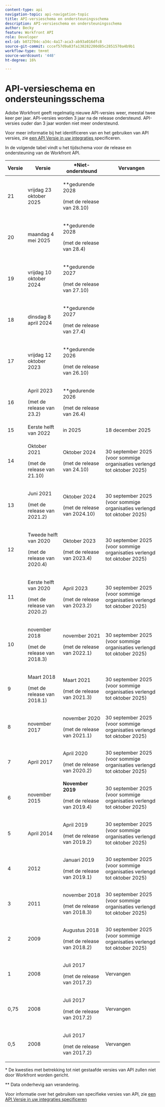 ```yaml
---
content-type: api
navigation-topic: api-navigation-topic
title: API-versieschema en ondersteuningsschema
description: API-versieschema en ondersteuningsschema
author: Becky
feature: Workfront API
role: Developer
exl-id: b072704c-a34c-4a17-aca3-ab93a016dfc8
source-git-commit: cccef57d9a83fa138282200d85c2851570a4b9b1
workflow-type: tm+mt
source-wordcount: '448'
ht-degree: 16%

---
```


# API-versieschema en ondersteuningsschema



Adobe Workfront geeft regelmatig nieuwe API-versies weer, meestal twee keer per jaar. API-versies worden 3 jaar na de release ondersteund. API-versies ouder dan 3 jaar worden niet meer ondersteund.

Voor meer informatie bij het identificeren van en het gebruiken van API versies, zie [ een API Versie in uw integraties ](/help/quicksilver/wf-api/api/specify-api-version-integrations.md) specificeren.

In de volgende tabel vindt u het tijdschema voor de release en ondersteuning van de Workfront API.

<table style="table-layout:auto"> 
 <col> 
 <col> 
 <col> 
 <thead> 
  <tr> 
   <th><strong> Versie </strong> </th> 
   <th><strong> Versie </strong> </th> 
   <th><strong>*Niet-ondersteund </strong> </th> 
   <th><strong> Vervangen </strong> </th> 
  </tr> 
 </thead> 
 <tbody> 
 <tr>
   <td>21</td> 
   <td> <p>vrijdag 23 oktober 2025</p> </td> 
   <td> <p>**gedurende 2028</p> <p>(met de release van 28.10)</p> </td> 
   <td></td> 
  </tr> 
 <tr>
   <td>20</td> 
   <td> <p>maandag 4 mei 2025</p> </td> 
   <td> <p>**gedurende 2028</p> <p>(met de release van 28.4)</p> </td> 
   <td></td> 
  </tr> 
 <tr>
   <td>19</td> 
   <td> <p>vrijdag 10 oktober 2024</p> </td> 
   <td> <p>**gedurende 2027</p> <p>(met de release van 27.10)</p> </td> 
   <td></td> 
  </tr> 
 <tr>
   <td>18</td> 
   <td> <p>dinsdag 8 april 2024</p> </td> 
   <td> <p>**gedurende 2027</p> <p>(met de release van 27.4)</p> </td> 
   <td></td> 
  </tr>  <tr>
   <td>17</td> 
   <td> <p>vrijdag 12 oktober 2023</p> </td> 
   <td> <p>**gedurende 2026</p> <p>(met de release van 26.10)</p> </td> 
   <td></td> 
  </tr> 
 <tr>
   <td>16</td> 
   <td> <p>April 2023</p> <p>(met de release van 23.2)</p> </td> 
   <td> <p>**gedurende 2026</p> <p>(met de release van 26.4)</p> </td> 
   <td></td> 
  </tr> 
  <tr> 
   <td>15</td> 
   <td>Eerste helft van 2022</td> 
   <td>in 2025</td> 
   <td>18 december 2025</td> 
  </tr> 
  <tr> 
   <td>14</td> 
   <td> <p>Oktober 2021</p> <p>(met de release van 21.10)</p> </td> 
   <td> <p>Oktober 2024</p> <p>(met de release van 24.10)</p> </td> 
   <td>30 september 2025 (voor sommige organisaties verlengd tot oktober 2025)</td> 
  </tr> 
  <tr> 
   <td>13</td> 
   <td> <p>Juni 2021</p> <p>(met de release van 2021.2)</p> </td> 
   <td> <p>Oktober 2024</p> <p>(met de release van 2024.10)</p> </td> 
   <td>30 september 2025 (voor sommige organisaties verlengd tot oktober 2025)</td> 
  </tr> 
  <tr> 
   <td>12</td> 
   <td> <p>Tweede helft van 2020</p> <p>(met de release van 2020.4)</p> </td> 
   <td> <p>Oktober 2023</p> <p>(met de release van 2023.4)</p> </td> 
   <td>30 september 2025 (voor sommige organisaties verlengd tot oktober 2025)</td> 
  </tr> 
  <tr> 
   <td>11</td> 
   <td> <p>Eerste helft van 2020</p> <p>(met de release van 2020.2)</p> </td> 
   <td> <p>April 2023</p> <p>(met de release van 2023.2)</p> </td> 
   <td>30 september 2025 (voor sommige organisaties verlengd tot oktober 2025)</td> 
  </tr> 
  <tr> 
   <td>10</td> 
   <td> <p>november 2018</p> <p>(met de release van 2018.3)</p> </td> 
   <td> <p>november 2021</p> <p>(met de release van 2022.1)</p> </td> 
   <td>30 september 2025 (voor sommige organisaties verlengd tot oktober 2025)</td> 
  </tr> 
  <tr> 
   <td>9</td> 
   <td> <p>Maart 2018</p> <p>(met de release van 2018.1)</p> </td> 
   <td> <p>Maart 2021</p> <p>(met de release van 2021.3)</p> </td> 
   <td>30 september 2025 (voor sommige organisaties verlengd tot oktober 2025)</td> 
  </tr> 
  <tr> 
   <td>8</td> 
   <td>november 2017</td> 
   <td> <p>november 2020</p> <p>(met de release van 2021.1)</p> </td> 
   <td>30 september 2025 (voor sommige organisaties verlengd tot oktober 2025)</td> 
  </tr> 
  <tr> 
   <td>7</td> 
   <td>April 2017</td> 
   <td> <p>April 2020</p> <p>(met de release van 2020.2)</p> </td> 
   <td>30 september 2025 (voor sommige organisaties verlengd tot oktober 2025)</td> 
  </tr> 
  <tr> 
   <td>6</td> 
   <td>november 2015</td> 
   <td><strong>November 2019</strong> <p>(met de release van 2019.4)</p> 
   <td>30 september 2025 (voor sommige organisaties verlengd tot oktober 2025)</td> 
   </td> 
  </tr> 
  <tr> 
   <td>5</td> 
   <td>April 2014</td> 
   <td> <p>April 2019</p> <p>(met de release van 2019.2)</p> </td> 
   <td>30 september 2025 (voor sommige organisaties verlengd tot oktober 2025)</td> 
  </tr> 
  <tr> 
   <td>4</td> 
   <td>2012</td> 
   <td> <p>Januari 2019</p> <p>(met de release van 2019.1)</p> </td> 
   <td>30 september 2025 (voor sommige organisaties verlengd tot oktober 2025)</td> 
  </tr> 
  <tr> 
   <td>3</td> 
   <td>2011</td> 
   <td> <p>november 2018</p> <p>(met de release van 2018.3)</p> </td> 
   <td>30 september 2025 (voor sommige organisaties verlengd tot oktober 2025)</td> 
  </tr> 
  <tr> 
   <td>2</td> 
   <td>2009</td> 
   <td> <p>Augustus 2018</p> <p>(met de release van 2018.2)</p> </td> 
   <td>30 september 2025 (voor sommige organisaties verlengd tot oktober 2025)</td> 
  </tr> 
  <tr> 
   <td>1</td> 
   <td>2008</td> 
   <td> <p>Juli 2017</p> <p>(met de release van 2017.2)</p> </td> 
   <td>Vervangen</td> 
  </tr> 
  <tr> 
   <td>0,75</td> 
   <td>2008</td> 
   <td> <p>Juli 2017</p> <p>(met de release van 2017.2)</p> </td> 
   <td>Vervangen</td> 
  </tr> 
  <tr> 
   <td>0,5</td> 
   <td>2008</td> 
   <td> <p>Juli 2017</p> <p>(met de release van 2017.2)</p> </td> 
   <td>Vervangen</td> 
  </tr> 
 </tbody> 
</table>

&#42; De kwesties met betrekking tot niet gestaafde versies van API zullen niet door Workfront worden gericht.

&#42;&#42; Data onderhevig aan verandering.

Voor informatie over het gebruiken van specifieke versies van API, zie [ een API Versie in uw integraties specificeren ](../../wf-api/api/specify-api-version-integrations.md)
